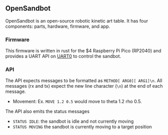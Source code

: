 ## OpenSandbot
OpenSandbot is an open-source robotic kinetic art table. It has four components: parts, hardware, firmware, and app.

### Firmware
This firmware is written in rust for the $4 Raspberry Pi Pico (RP2040) and provides a UART API on [UART0](https://pico.pinout.xyz/) to control the sandbot.

### API
The API expects messages to be formatted as `METHOD[ ARG0][ ARG1]\n`. All messages (rx and tx) expect the new line character (`\n`) at the end of each message.

- Movement: Ex. `MOVE 1.2 0.5` would move to theta 1.2 rho 0.5.

The API also emits the status messages
- `STATUS IDLE`: the sandbot is idle and not currently moving
- `STATUS MOVING` the sandbot is currently moving to a target position
